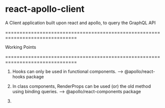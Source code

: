 # react-apollo-client
A Client application built upon react and apollo, to query the GraphQL API


===============================================================================

Working Points

===============================================================================

1. Hooks can only be used in functional components.  --> @apollo/react-hooks package

2. In class components, RenderProps can be used (or) the old method using binding queries. --> @apollo/react-components package

3. 